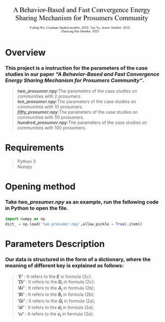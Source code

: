 <div align="center">
  <img src = "title.png"/>
</div>  

# Overview  
### This project is a instruction for the parameters of the case studies in our paper  _**"A Behavior-Based and Fast Convergence Energy Sharing Mechanism for Prosumers Community"**_.  
> _**two_prosumer.npy**_:The parameters of the case studies on communities with 2 prosumers.  
> _**ten_prosumer.npy**_:The parameters of the case studies on communities with 10 prosumers.  
> _**fifty_prosumer.npy**_:The parameters of the case studies on communities with 50 prosumers.  
> _**hundred_prosumer.npy**_:The parameters of the case studies on communities with 100 prosumers.
# Requirements
>Python 3  
>Numpy  
# Opening method
### Take _**two_prosumer.npy**_ as an example, run the following code in Python to open the file.  
```Python
import numpy as np
dict_ = np.load('two_prosumer.npy',allow_pickle = True).item()
```
# Parameters Description
### Our data is structured in the form of a dictionary, where the meaning of different key is explained as follows:  

>_**'E'**_ : It refers to the _**E**_ in formula (2c);  
>_**'Di'**_ : It refers to the _**D<sub>i</sub>**_ in formula (2c);  
>_**'Ai'**_ : It refers to the _**A<sub>i</sub>**_ in formula (2b);  
>_**'Bi'**_ : It refers to the _**B<sub>i</sub>**_ in formula (2b);  
>_**'Qi'**_ : It refers to the _**Q<sub>i</sub>**_ in formula (2a);  
>_**'di'**_ : It refers to the _**d<sub>i</sub>**_ in formula (2a);   
>_**'ci'**_ : It refers to the _**c<sub>i</sub>**_ in formula (2a);
